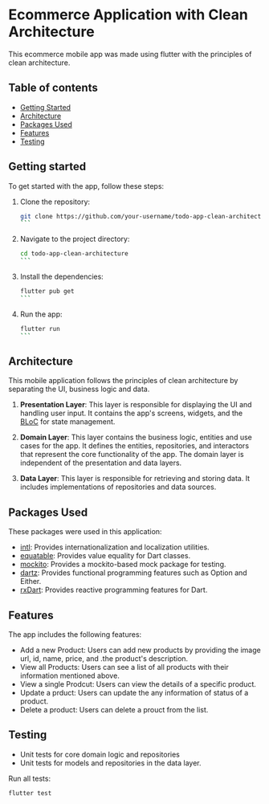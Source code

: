 # Ecommerce Application with Clean Architecture
This ecommerce mobile app was made using flutter with the principles of clean architecture.

## Table of contents
- [Getting Started](#getting-started)
- [Architecture](#architecture)
- [Packages Used](#packages-used)
- [Features](#features)
- [Testing](#testing)

## Getting started
To get started with the app, follow these steps:

1. Clone the repository:

   ````bash
   git clone https://github.com/your-username/todo-app-clean-architecture.git
   ```

   ````
2. Navigate to the project directory:

   ````bash
   cd todo-app-clean-architecture
   ```

   ````
3. Install the dependencies:

   ````bash
   flutter pub get
   ```

   ````
4. Run the app:

   ````bash
   flutter run
   ```

## Architecture
This mobile application follows the principles of clean architecture by separating the UI, business logic and data.
1. **Presentation Layer**: This layer is responsible for displaying the UI and handling user input. It contains the app's screens, widgets, and the [BLoC](https://pub.dev/packages/flutter_bloc) for state management.

2. **Domain Layer**: This layer contains the business logic, entities and use cases for the app. It defines the entities, repositories, and interactors that represent the core functionality of the app. The domain layer is independent of the presentation and data layers.

3. **Data Layer**: This layer is responsible for retrieving and storing data. It includes implementations of repositories and data sources.

## Packages Used

These packages were used in this application:
- [intl](https://pub.dev/packages/intl): Provides internationalization and localization utilities.
- [equatable](https://pub.dev/packages/equatable): Provides value equality for Dart classes.
- [mockito](https://pub.dev/packages/mockito): Provides a mockito-based mock package for testing.
- [dartz](https://pub.dev/packages/dartz): Provides functional programming features such as Option and Either.
- [rxDart](https://pub.dev/packages/rxdart): Provides reactive programming features for Dart.

## Features

The app includes the following features:

- Add a new Product: Users can add new products by providing the image url, id, name, price, and .the product's description.
- View all Products: Users can see a list of all products with their information mentioned above.
- View a single Prodcut: Users can view the details of a specific product.
- Update a prduct: Users can update the any information of status of a product.
- Delete a product: Users can delete a prouct from the list.


## Testing
- Unit tests for core domain logic and repositories
- Unit tests for models and repositories in the data layer.

Run all tests:

   ````bash
   flutter test
   ````
